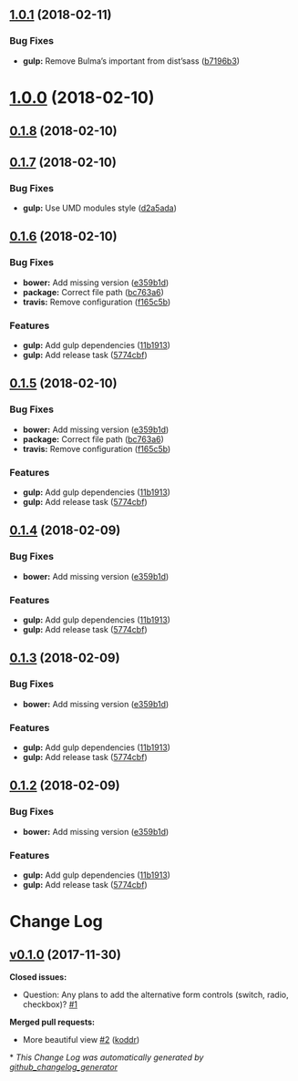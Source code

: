 <a name="1.0.1"></a>
## [1.0.1](https://github.com/Wikiki/bulma-divider/compare/1.0.0...1.0.1) (2018-02-11)


### Bug Fixes

* **gulp:** Remove Bulma’s important from dist’sass ([b7196b3](https://github.com/Wikiki/bulma-divider/commit/b7196b3))



<a name="1.0.0"></a>
# [1.0.0](https://github.com/Wikiki/bulma-divider/compare/0.1.8...1.0.0) (2018-02-10)



<a name="0.1.8"></a>
## [0.1.8](https://github.com/Wikiki/bulma-divider/compare/0.1.7...0.1.8) (2018-02-10)



<a name="0.1.7"></a>
## [0.1.7](https://github.com/Wikiki/bulma-divider/compare/0.1.6...0.1.7) (2018-02-10)


### Bug Fixes

* **gulp:** Use UMD modules style ([d2a5ada](https://github.com/Wikiki/bulma-divider/commit/d2a5ada))



<a name="0.1.6"></a>
## [0.1.6](https://github.com/Wikiki/bulma-divider/compare/v0.1.0...v0.1.6) (2018-02-10)


### Bug Fixes

* **bower:** Add missing version ([e359b1d](https://github.com/Wikiki/bulma-divider/commit/e359b1d))
* **package:** Correct file path ([bc763a6](https://github.com/Wikiki/bulma-divider/commit/bc763a6))
* **travis:** Remove configuration ([f165c5b](https://github.com/Wikiki/bulma-divider/commit/f165c5b))


### Features

* **gulp:** Add gulp dependencies ([11b1913](https://github.com/Wikiki/bulma-divider/commit/11b1913))
* **gulp:** Add release task ([5774cbf](https://github.com/Wikiki/bulma-divider/commit/5774cbf))



<a name="0.1.5"></a>
## [0.1.5](https://github.com/Wikiki/bulma-divider/compare/v0.1.0...v0.1.5) (2018-02-10)


### Bug Fixes

* **bower:** Add missing version ([e359b1d](https://github.com/Wikiki/bulma-divider/commit/e359b1d))
* **package:** Correct file path ([bc763a6](https://github.com/Wikiki/bulma-divider/commit/bc763a6))
* **travis:** Remove configuration ([f165c5b](https://github.com/Wikiki/bulma-divider/commit/f165c5b))


### Features

* **gulp:** Add gulp dependencies ([11b1913](https://github.com/Wikiki/bulma-divider/commit/11b1913))
* **gulp:** Add release task ([5774cbf](https://github.com/Wikiki/bulma-divider/commit/5774cbf))



<a name="0.1.4"></a>
## [0.1.4](https://github.com/Wikiki/bulma-divider/compare/v0.1.0...v0.1.4) (2018-02-09)


### Bug Fixes

* **bower:** Add missing version ([e359b1d](https://github.com/Wikiki/bulma-divider/commit/e359b1d))


### Features

* **gulp:** Add gulp dependencies ([11b1913](https://github.com/Wikiki/bulma-divider/commit/11b1913))
* **gulp:** Add release task ([5774cbf](https://github.com/Wikiki/bulma-divider/commit/5774cbf))



<a name="0.1.3"></a>
## [0.1.3](https://github.com/Wikiki/bulma-divider/compare/v0.1.0...v0.1.3) (2018-02-09)


### Bug Fixes

* **bower:** Add missing version ([e359b1d](https://github.com/Wikiki/bulma-divider/commit/e359b1d))


### Features

* **gulp:** Add gulp dependencies ([11b1913](https://github.com/Wikiki/bulma-divider/commit/11b1913))
* **gulp:** Add release task ([5774cbf](https://github.com/Wikiki/bulma-divider/commit/5774cbf))



<a name="0.1.2"></a>
## [0.1.2](https://github.com/Wikiki/bulma-divider/compare/v0.1.0...v0.1.2) (2018-02-09)


### Bug Fixes

* **bower:** Add missing version ([e359b1d](https://github.com/Wikiki/bulma-divider/commit/e359b1d))


### Features

* **gulp:** Add gulp dependencies ([11b1913](https://github.com/Wikiki/bulma-divider/commit/11b1913))
* **gulp:** Add release task ([5774cbf](https://github.com/Wikiki/bulma-divider/commit/5774cbf))



# Change Log

## [v0.1.0](https://github.com/wikiki/bulma-divider/tree/v0.1.0) (2017-11-30)
**Closed issues:**

- Question: Any plans to add the alternative form controls \(switch, radio, checkbox\)? [\#1](https://github.com/Wikiki/bulma-divider/issues/1)

**Merged pull requests:**

- More beautiful view [\#2](https://github.com/Wikiki/bulma-divider/pull/2) ([koddr](https://github.com/koddr))



\* *This Change Log was automatically generated by [github_changelog_generator](https://github.com/skywinder/Github-Changelog-Generator)*